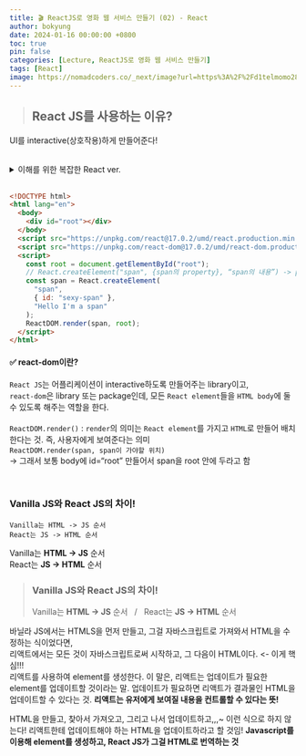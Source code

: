 ```yaml
---
title: 🎬 ReactJS로 영화 웹 서비스 만들기 (02) - React
author: bokyung
date: 2024-01-16 00:00:00 +0800
toc: true
pin: false
categories: [Lecture, ReactJS로 영화 웹 서비스 만들기]
tags: [React]
image: https://nomadcoders.co/_next/image?url=https%3A%2F%2Fd1telmomo28umc.cloudfront.net%2Fmedia%2Fpublic%2Fthumbnails%2Freact-for-beginners.jpeg&w=1920&q=75
---
```


> ## React JS를 사용하는 이유?

UI를 interactive(상호작용)하게 만들어준다!

<br>

<details>
<summary>이해를 위한 복잡한 React ver.</summary>
<div markdown="1">

```html
<!DOCTYPE html>
<html lang="en">
  <body>
    <div id="root"></div>
  </body>
  <script src="https://unpkg.com/react@17.0.2/umd/react.production.min.js"></script>
  <script src="https://unpkg.com/react-dom@17.0.2/umd/react-dom.production.min.js"></script>
  <script>
    const root = document.getElementById("root");
    // React.createElement("span", {span의 property}, “span의 내용”) -> property는 class name, id, style 등 가능
    const h3 = React.createElement("h3", null, "Hello I'm a h3");
    const btn = React.createElement(
      "button",
      {
        onClick: () => console.log("im clicked")
      },
      "Click me"
    );
    // 배열을 이용해서 여러 요소를 한번에 render
    const container = React.createElement("div", null, [h3, btn]);
    ReactDOM.render(container, root);
  </script>
</html>
```

</div>
</details>

<br>

```html
<!DOCTYPE html>
<html lang="en">
  <body>
    <div id="root"></div>
  </body>
  <script src="https://unpkg.com/react@17.0.2/umd/react.production.min.js"></script>
  <script src="https://unpkg.com/react-dom@17.0.2/umd/react-dom.production.min.js"></script>
  <script>
    const root = document.getElementById("root");
    // React.createElement("span", {span의 property}, “span의 내용”) -> property는 class name, id도 가능 style도 가능
    const span = React.createElement(
      "span",
      { id: "sexy-span" },
      "Hello I'm a span"
    );
    ReactDOM.render(span, root);
  </script>
</html>
```

#### ✅ react-dom이란?

`React JS`는 어플리케이션이 interactive하도록 만들어주는 library이고, <br>
`react-dom`은 library 또는 package인데, 모든 `React element`들을 `HTML body`에 둘 수 있도록 해주는 역할을 한다. <br><br>
`ReactDOM.render()` : `render`의 의미는 `React element`를 가지고 `HTML`로 만들어 배치한다는 것. 즉, 사용자에게 보여준다는 의미 <br>
`ReactDOM.render(span, span이 가야할 위치)` <br>
-> 그래서 보통 body에 id=“root” 만들어서 span을 root 안에 두라고 함

<br>

### Vanilla JS와 React JS의 차이!

```
Vanilla는 HTML -> JS 순서
React는 JS -> HTML 순서
```

Vanilla는 **HTML -> JS** 순서 <br>
React는 **JS -> HTML** 순서

> ### Vanilla JS와 React JS의 차이!
>
> Vanilla는 **HTML -> JS** 순서 &nbsp;&nbsp;/&nbsp;&nbsp;
> React는 **JS -> HTML** 순서

바닐라 JS에서는 HTMLS을 먼저 만들고, 그걸 자바스크립트로 가져와서 HTML을 수정하는 식이었다면,<br>
리액트에서는 모든 것이 자바스크립트로써 시작하고, 그 다음이 HTML이다. <- 이게 핵심!!! <br>
리액트를 사용하여 element를 생성한다. 이 말은, 리액트는 업데이트가 필요한 element를 업데이트할 것이라는 말.
업데이트가 필요하면 리액트가 결과물인 HTML을 업데이트할 수 있다는 것.
**리액트는 유저에게 보여질 내용을 컨트롤할 수 있다는 뜻!**

HTML을 만들고, 찾아서 가져오고, 그리고 나서 업데이트하고,,,~ 이런 식으로 하지 않는다!
리액트한테 업데이트해야 하는 HTML을 업데이트하라고 할 것임!
**Javascript를 이용해 element를 생성하고, React JS가 그걸 HTML로 번역하는 것**
